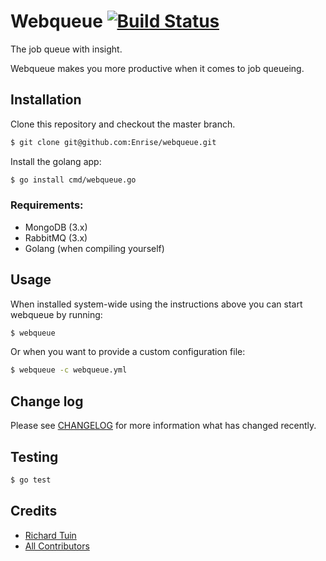 # Webqueue [![Build Status](https://travis-ci.com/Enrise/webqueue.svg?token=bJj624tmX7p2HiV5a4rJ&branch=master)](https://travis-ci.com/Enrise/webqueue)

The job queue with insight.

Webqueue makes you more productive when it comes to job queueing.

## Installation

Clone this repository and checkout the master branch.
``` bash
$ git clone git@github.com:Enrise/webqueue.git
```

Install the golang app:

``` bash
$ go install cmd/webqueue.go
```


### Requirements:

* MongoDB (3.x)
* RabbitMQ (3.x)
* Golang (when compiling yourself)

## Usage

When installed system-wide using the instructions above you can start webqueue by running:

``` bash
$ webqueue
```

Or when you want to provide a custom configuration file:

``` bash
$ webqueue -c webqueue.yml
```

## Change log

Please see [CHANGELOG](CHANGELOG.md) for more information what has changed recently.

## Testing

``` bash
$ go test
```

## Credits

- [Richard Tuin](http://github.com/rtuin)
- [All Contributors](https://github.com/Enrise/webqueue/contributors)